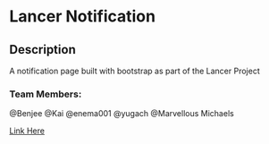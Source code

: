 # Lancer Notification

## Description
A notification page built with bootstrap as part of the Lancer Project

### Team Members:
@Benjee 
@Kai 
@enema001 
@yugach 
@Marvellous Michaels 

[Link Here](https://marvellousubani.github.io/lancer-notification/)
